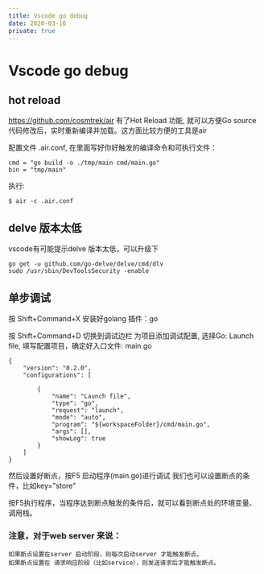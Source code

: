 ```yaml
---
title: Vscode go debug
date: 2020-03-16
private: true
---
```

# Vscode go debug
## hot reload
https://github.com/cosmtrek/air
有了Hot Reload 功能, 就可以方便Go source 代码修改后，实时重新编译并加载。这方面比较方便的工具是air

配置文件 .air.conf, 在里面写好你好触发的编译命令和可执行文件：

    cmd = "go build -o ./tmp/main cmd/main.go"
    bin = "tmp/main"

执行:

    $ air -c .air.conf

## delve 版本太低 
vscode有可能提示delve 版本太低，可以升级下

    go get -u github.com/go-delve/delve/cmd/dlv
    sudo /usr/sbin/DevToolsSecurity -enable

## 单步调试
按 Shift+Command+X 安装好golang 插件：go

按 Shift+Command+D 切换到调试边栏 为项目添加调试配置, 选择Go: Launch file, 填写配置项目，确定好入口文件: main.go

    {
        "version": "0.2.0",
        "configurations": [
            
            {
                "name": "Launch file",
                "type": "go",
                "request": "launch",
                "mode": "auto",
                "program": "${workspaceFolder}/cmd/main.go",
                "args": [],
                "showLog": true
            }
        ]
    }

然后设置好断点，按F5 启动程序(main.go)进行调试
我们也可以设置断点的条件，比如key="store"

按F5执行程序，当程序达到断点触发的条件后，就可以看到断点处的环境变量、调用栈。


### 注意，对于web server 来说：

    如果断点设置在server 启动阶段，则每次启动server 才能触发断点。
    如果断点设置在 请求响应阶段（比如service），则发送请求后才能触发断点。